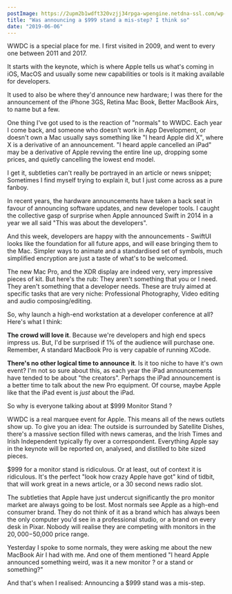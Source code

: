 ```yaml
---
postImage: https://2upm2b1wdft320vzjj34rpga-wpengine.netdna-ssl.com/wp-content/uploads/2019/06/Apple_mac_pro_new_display_final_cut_screen_060319.jpg.webp
title: "Was announcing a $999 stand a mis-step? I think so"
date: "2019-06-06"
---
```


WWDC is a special place for me. I first visited in 2009, and went to every one between 2011 and 2017.

It starts with the keynote, which is where Apple tells us what's coming in iOS, MacOS and usually some new capabilities or tools is it making available for developers.

It used to also be where they'd announce new hardware; I was there for the announcement of the iPhone 3GS, Retina Mac Book, Better MacBook Airs, to name but a few.

One thing I've got used to is the reaction of "normals" to WWDC. Each year I come back, and someone who doesn't work in App Development, or doesn't own a Mac usually says something like "I heard Apple did X", where X is a derivative of an announcement. "I heard apple cancelled an iPad" may be a derivative of Apple revving the entire line up, dropping some prices, and quietly cancelling the lowest end model.

I get it, subtleties can't really be portrayed in an article or news snippet; Sometimes I find myself trying to explain it, but I just come across as a pure fanboy.

In recent years, the hardware announcements have taken a back seat in favour of announcing software updates, and new developer tools. I caught the collective gasp of surprise when Apple announced Swift in 2014 in a year we all said "This was about the developers".

And this week, developers are happy with the announcements - SwiftUI looks like the foundation for all future apps, and will ease bringing them to the Mac. Simpler ways to animate and a standardised set of symbols, much simplified encryption are just a taste of what's to be welcomed.  

The new Mac Pro, and the XDR display are indeed very, very impressive pieces of kit. But here's the rub: They aren't something that you or I need. They aren't something that a developer needs. These are truly aimed at specific tasks that are very niche: Professional Photography, Video editing and audio composing/editing.

So, why launch a high-end workstation at a developer conference at all? Here's what I think:

**The crowd will love it**. Because we're developers and high end specs impress us. But, I'd be surprised if 1% of the audience will purchase one. Remember, A standard MacBook Pro is very capable of running XCode.

**There's no other logical time to announce it**. Is it too niche to have it's own event? I'm not so sure about this, as each year the iPad announcements have tended to be about "the creators". Perhaps the iPad announcement is a better time to talk about the new Pro equipment. Of course, maybe Apple like that the iPad event is _just_ about the iPad.  

So why is everyone talking about at $999 Monitor Stand ?

WWDC is a real marquee event for Apple. This means all of the news outlets show up. To give you an idea: The outside is surrounded by Satellite Dishes, there's a massive section filled with news cameras, and the Irish Times and Irish Independent typically fly over a correspondent. Everything Apple say in the keynote will be reported on, analysed, and distilled to bite sized pieces.

$999 for a monitor stand is ridiculous. Or at least, out of context it is ridiculous. It's the perfect "look how crazy Apple have got" kind of tidbit, that will work great in a news article, or a 30 second news radio slot.

The subtleties that Apple have just undercut significantly the pro monitor market are always going to be lost. Most normals see Apple as a high-end consumer brand. They do not think of it as a brand which has always been the only computer you'd see in a professional studio, or a brand on every desk in Pixar. Nobody will realise they are competing with monitors in the $20,000-$50,000 price range.

Yesterday I spoke to some normals, they were asking me about the new MacBook Air I had with me. And one of them mentioned "I heard Apple announced something weird, was it a new monitor ? or a stand or something?"

And that's when I realised: Announcing a $999 stand was a mis-step.
